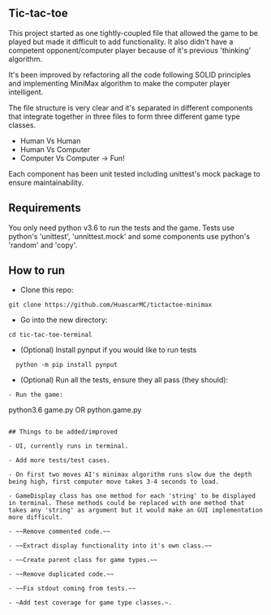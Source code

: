 ## Tic-tac-toe

This project started as one tightly-coupled file that allowed the game to be played but made it difficult to add functionality. It also didn't have a competent opponent/computer player because of it's previous 'thinking' algorithm.

It's been improved by refactoring all the code following SOLID principles and implementing MiniMax algorithm to make the computer player intelligent.

The file structure is very clear and it's separated in different components that integrate together in three files to form three different game type classes.

- Human Vs Human
- Human Vs Computer
- Computer Vs Computer -> Fun!

Each component has been unit tested including unittest's mock package to ensure maintainability.

## Requirements

You only need python v3.6 to run the tests and the game. Tests use python's 'unittest', 'unnittest.mock' and some components use python's 'random' and 'copy'.

## How to run

- Clone this repo:
```
git clone https://github.com/HuascarMC/tictactoe-minimax
```
- Go into the new directory:
```
cd tic-tac-toe-terminal
```
- (Optional) Install pynput if you would like to run tests
```
  python -m pip install pynput
```
- (Optional) Run all the tests, ensure they all pass (they should):
```
- Run the game:
```
python3.6 game.py OR python.game.py
```

## Things to be added/improved

- UI, currently runs in terminal.

- Add more tests/test cases.

- On first two moves AI's minimax algorithm runs slow due the depth being high, first computer move takes 3-4 seconds to load.

- GameDisplay class has one method for each 'string' to be displayed in terminal. These methods could be replaced with one method that takes any 'string' as argument but it would make an GUI implementation more difficult.

- ~~Remove commented code.~~

- ~~Extract display functionality into it's own class.~~

- ~~Create parent class for game types.~~

- ~~Remove duplicated code.~~

- ~~Fix stdout coming from tests.~~

- ~Add test coverage for game type classes.~.
```
